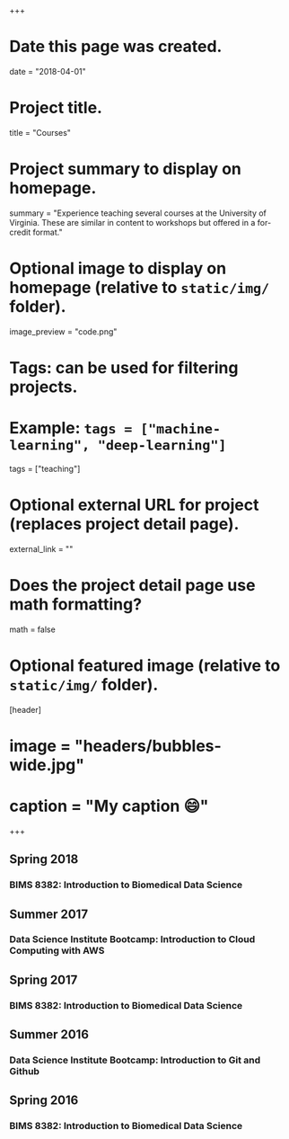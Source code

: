 +++
# Date this page was created.
date = "2018-04-01"

# Project title.
title = "Courses"

# Project summary to display on homepage.
summary = "Experience teaching several courses at the University of Virginia. These are similar in content to workshops but offered in a for-credit format."

# Optional image to display on homepage (relative to `static/img/` folder).
image_preview = "code.png"

# Tags: can be used for filtering projects.
# Example: `tags = ["machine-learning", "deep-learning"]`
tags = ["teaching"]

# Optional external URL for project (replaces project detail page).
external_link = ""

# Does the project detail page use math formatting?
math = false

# Optional featured image (relative to `static/img/` folder).
[header]
# image = "headers/bubbles-wide.jpg"
# caption = "My caption :smile:"

+++

## Spring 2018

### BIMS 8382: Introduction to Biomedical Data Science

## Summer 2017

### Data Science Institute Bootcamp: Introduction to Cloud Computing with AWS

## Spring 2017

### BIMS 8382: Introduction to Biomedical Data Science

## Summer 2016

### Data Science Institute Bootcamp: Introduction to Git and Github

## Spring 2016
### BIMS 8382: Introduction to Biomedical Data Science